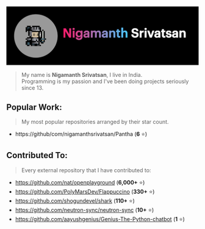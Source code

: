 <img src='./header.png'>

> My name is **Nigamanth Srivatsan**, I live in India. <br>
> Programming is my passion and I've been doing projects seriously since 13. 

## Popular Work:
> My most popular repositories arranged by their star count.

* https://github/com/nigamanthsrivatsan/Pantha (**6** ⭐)

## Contributed To:
> Every external repository that I have contributed to:

* https://github.com/nat/openplayground (**6,000+** ⭐)
* https://github.com/PolyMarsDev/Flappuccino (**330+** ⭐)
* https://github.com/shogundevel/shark (**110+** ⭐)
* https://github.com/neutron-sync/neutron-sync (**10+** ⭐)
* https://github.com/aayushgenius/Genius-The-Python-chatbot (**1** ⭐)
